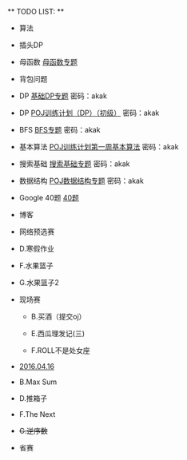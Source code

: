 ** TODO LIST: **

* 算法

 * 插头DP 
 
 * 母函数 [母函数专题](http://acm.hust.edu.cn/vjudge/contest/view.action?cid=52844#overview)
 
 * 背包问题
 
 * DP [基础DP专题](http://acm.hust.edu.cn/vjudge/contest/view.action?cid=110508#overview) 密码：akak
 
 * DP [POJ训练计划（DP）（初级）](http://acm.hust.edu.cn/vjudge/contest/view.action?cid=99272#overview) 密码：akak
 
 * BFS [BFS专题](http://acm.hust.edu.cn/vjudge/contest/view.action?cid=87959#overview) 密码：akak
 
 * 基本算法 [POJ训练计划第一周基本算法](POJ训练计划第一周基本算法) 密码：akak
 
 * 搜索基础 [搜索基础专题](http://acm.hust.edu.cn/vjudge/contest/view.action?cid=101987#overview) 密码：akak
 
 * 数据结构 [POJ数据结构专题](http://acm.hust.edu.cn/vjudge/contest/view.action?cid=100412#overview) 密码：akak

 * Google 40题 [40题](http://www.cnblogs.com/kuangbin/archive/2012/12/12/2814575.html)

* 博客

 *  网络预选赛
 
   * D.寒假作业
 
   * F.水果篮子
  
   * G.水果篮子2
  
 * 现场赛
 
   * B.买酒（提交oj）
  
   * E.西瓜理发记(三)
  
   * F.ROLL不是处女座

  * [2016.04.16](http://acm.hust.edu.cn/vjudge/contest/view.action?cid=113042#overview)
   
   * B.Max Sum
   
   * D.推箱子
   
   * F.The Next
   
   * <del> G.逆序数 <del>
  
  * 省赛
  